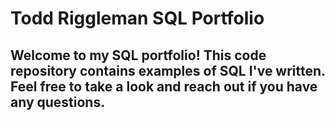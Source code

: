 # Todd Riggleman SQL Portfolio


## Welcome to my SQL portfolio! This code repository contains examples of SQL I've written. Feel free to take a look and reach out if you have any questions.
